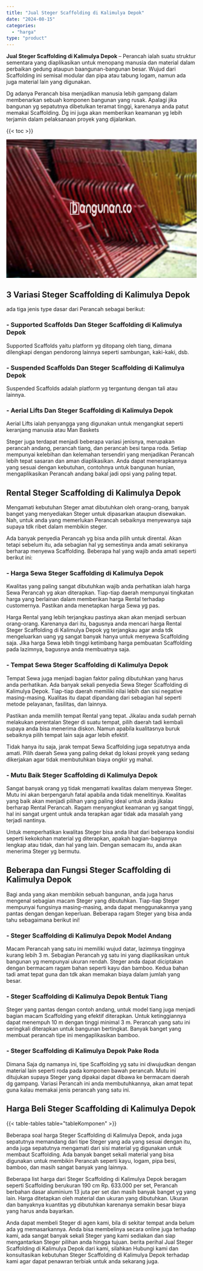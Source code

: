 ```yaml
---
title: "Jual Steger Scaffolding di Kalimulya Depok"
date: "2024-08-15"
categories: 
  - "harga"
type: "product"
---
```


**Jual Steger Scaffolding di Kalimulya Depok** – Perancah ialah suatu struktur sementara yang diaplikasikan untuk menopang manusia dan material dalam perbaikan gedung ataupun baangunan-bangunan besar. Wujud dari Scaffolding ini semisal modular dan pipa atau tabung logam, namun ada juga material lain yang digunakan.

Dg adanya Perancah bisa menjadikan manusia lebih gampang dalam membenarkan sebuah komponen bangunan yang rusak. Apalagi jika bangunan yg sepatutnya dibetulkan teramat tinggi, karenanya anda patut memakai Scaffolding. Dg ini juga akan memberikan keamanan yg lebih terjamin dalam pelaksanaan proyek yang dijalankan.

{{< toc >}}

![Jual Steger Scaffolding di Kalimulya Depok](/images/sewa-scaffolding-steger-30.png)

## 3 Variasi Steger Scaffolding di Kalimulya Depok

ada tiga jenis type dasar dari Perancah sebagai berikut:

### \- Supported Scaffolds Dan Steger Scaffolding di Kalimulya Depok

Supported Scaffolds yaitu platform yg ditopang oleh tiang, dimana dilengkapi dengan pendorong lainnya seperti sambungan, kaki-kaki, dsb.

### \- Suspended Scaffolds Dan Steger Scaffolding di Kalimulya Depok

Suspended Scaffolds adalah platform yg tergantung dengan tali atau lainnya.

### \- Aerial Lifts Dan Steger Scaffolding di Kalimulya Depok

Aerial Lifts ialah penyangga yang digunakan untuk mengangkat seperti keranjang manusia atau Man Baskets

Steger juga terdapat menjadi beberapa variasi jenisnya, merupakan perancah andang, perancah tiang, dan perancah besi tanpa roda. Setiap mempunyai kelebihan dan kelemahan tersendiri yang menjadikan Perancah lebih tepat sasaran dan aman diaplikasikan. Anda dapat menerapkannya yang sesuai dengan kebutuhan, contohnya untuk bangunan hunian, mengaplikasikan Perancah andang bakal jadi opsi yang paling tepat.

## Rental Steger Scaffolding di Kalimulya Depok

Mengamati kebutuhan Steger amat dibutuhkan oleh orang-orang, banyak banget yang menyediakan Steger untuk dipasarkan ataupun disewakan. Nah, untuk anda yang memerlukan Perancah sebaiknya menyewanya saja supaya tdk ribet dalam membikin steger.

Ada banyak penyedia Perancah yg bisa anda pilih untuk dirental. Akan tetapi sebelum itu, ada sebagian hal yg semestinya anda amati sekiranya berharap menyewa Scaffolding. Beberapa hal yang wajib anda amati seperti berikut ini:

### \- Harga Sewa Steger Scaffolding di Kalimulya Depok

Kwalitas yang paling sangat dibutuhkan wajib anda perhatikan ialah harga Sewa Perancah yg akan diterapkan. Tiap-tiap daerah mempunyai tingkatan harga yang berlainan dalam memberikan harga Rental terhadap customernya. Pastikan anda menetapkan harga Sewa yg pas.

Harga Rental yang lebih terjangkau pastinya akan akan menjadi serbuan orang-orang. Karenanya dari itu, bagusnya anda mencari harga Rental Steger Scaffolding di Kalimulya Depok yg terjangkau agar anda tdk mengeluarkan uang yg sangat banyak hanya untuk menyewa Scaffolding saja. Jika harga Sewa lebih tinggi ketimbang harga pembuatan Scaffolding pada lazimnya, bagusnya anda membuatnya saja.

### \- Tempat Sewa Steger Scaffolding di Kalimulya Depok

Tempat Sewa juga menjadi bagian faktor paling dibutuhkan yang harus anda perhatikan. Ada banyak sekali penyedia Sewa Steger Scaffolding di Kalimulya Depok. Tiap-tiap daerah memiliki nilai lebih dan sisi negative masing-masing. Kualitas itu dapat dipandang dari sebagian hal seperti metode pelayanan, fasilitas, dan lainnya.

Pastikan anda memilih tempat Rental yang tepat. Jikalau anda sudah pernah melakukan perentalan Steger di suatu tempat, pilih daerah tadi kembali supaya anda bisa menerima diskon. Namun apabila kualitasnya buruk sebaiknya pilih tempat lain saja agar lebih efektif.

Tidak hanya itu saja, jarak tempat Sewa Scaffolding juga sepatutnya anda amati. Pilih daerah Sewa yang paling dekat dg lokasi proyek yang sedang dikerjakan agar tidak membutuhkan biaya ongkir yg mahal.

### \- Mutu Baik Steger Scaffolding di Kalimulya Depok

Sangat banyak orang yg tidak mengamati kwalitas dalam menyewa Steger. Mutu ini akan berpengaruh fatal apabila anda tidak menelitinya. Kwalitas yang baik akan menjadi pilihan yang paling ideal untuk anda jikalau berharap Rental Perancah. Ragam menyangkut keamanan yg sangat tinggi, hal ini sangat urgent untuk anda terapkan agar tidak ada masalah yang terjadi nantinya.

Untuk memperhatikan kwalitas Steger bisa anda lihat dari beberapa kondisi seperti kekokohan material yg diterapkan, apakah bagian-bagiannya lengkap atau tidak, dan hal yang lain. Dengan semacam itu, anda akan menerima Steger yg bermutu.

## Beberapa dan Fungsi Steger Scaffolding di Kalimulya Depok

Bagi anda yang akan membikin sebuah bangunan, anda juga harus mengenal sebagian macam Steger yang dibutuhkan. Tiap-tiap Steger mempunyai fungsinya masing-masing, anda dapat menggunakannya yang pantas dengan dengan keperluan. Beberapa ragam Steger yang bisa anda tahu sebagaimana berikut ini!

### \- Steger Scaffolding di Kalimulya Depok Model Andang

Macam Perancah yang satu ini memiliki wujud datar, lazimnya tingginya kurang lebih 3 m. Sebagian Perancah yg satu ini yang diaplikasikan untuk bangunan yg mempunyai ukuran rendah. Steger anda dapat diciptakan dengan bermacam ragam bahan seperti kayu dan bamboo. Kedua bahan tadi amat tepat guna dan tdk akan memakan biaya dalam jumlah yang besar.

### \- Steger Scaffolding di Kalimulya Depok Bentuk Tiang

Steger yang pantas dengan contoh andang, untuk model tiang juga menjadi bagian macam Scaffolding yang efektif diterapkan. Untuk ketinggiannya dapat menempuh 10 m dengan tinggi minimal 3 m. Perancah yang satu ini seringkali diterapkan untuk bangunan bertingkat. Banyak banget yang membuat perancah tipe ini mengaplikasikan bamboo.

### \- Steger Scaffolding di Kalimulya Depok Pake Roda

Dimana Saja dg namanya ini, tipe Scaffolding yg satu ini diwujudkan dengan material lain seperti roda pada komponen bawah perancah. Mutu ini ditujukan supaya Steger yang dipakai dapat dibawa ke bermacam daerah dg gampang. Variasi Perancah ini anda membutuhkannya, akan amat tepat guna kalau memakai jenis perancah yang satu ini.

## Harga Beli Steger Scaffolding di Kalimulya Depok

{{< table-tables table="tableKomponen" >}}

Beberapa soal harga Steger Scaffolding di Kalimulya Depok, anda juga sepatutnya memandang dari tipe Steger yang ada yang sesuai dengan itu, anda juga sepatutnya mengamati dari sisi material yg digunakan untuk membaut Scaffolding. Ada banyak banget sekali material yang bisa digunakan untuk membikin Perancah seperti kayu, logam, pipa besi, bamboo, dan masih sangat banyak yang lainnya.

Beberapa list harga dari Steger Scaffolding di Kalimulya Depok beragam seperti Scaffolding berukuran 190 cm Rp. 633.000 per set, Perancah berbahan dasar aluminium 13 juta per set dan masih banyak banget yg yang lain. Harga ditetapkan oleh material dan ukuran yang dibutuhkan. Ukuran dan banyaknya kuantitas yg dibutuhkan karenanya semakin besar biaya yang harus anda bayarkan.

Anda dapat membeli Steger di agen kami, bila di sekitar tempat anda belum ada yg memasarkannya. Anda bisa membelinya secara online juga terhadap kami, ada sangat banyak sekali Steger yang kami sediakan dan siap mengantarkan Steger pilihan anda hingga tujuan. berita perihal Jual Steger Scaffolding di Kalimulya Depok dari kami, silahkan Hubungi kami dan konsultasikan kebutuhan Steger Scaffolding di Kalimulya Depok terhadap kami agar dapat penawran terbiak untuk anda sekarang juga.
